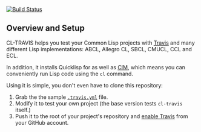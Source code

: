 [![Build Status](https://travis-ci.org/luismbo/cl-travis.svg?branch=master)](https://travis-ci.org/luismbo/cl-travis)

Overview and Setup
------------------

CL-TRAVIS helps you test your Common Lisp projects with [Travis][1]
and many different Lisp implementations: ABCL, Allegro CL, SBCL,
CMUCL, CCL and ECL.

In addition, it installs Quicklisp for  as well as [CIM][4], which
means you can conveniently run Lisp code using the `cl` command.

Using it is simple, you don't even have to clone this repository:

1. Grab the the sample [`.travis.yml`][2] file.
2. Modify it to test your own project (the base version tests
   `cl-travis` itself.)
3. Push it to the root of your project's repository and
   [enable Travis][3] from your GitHub account.



[1]: https://travis-ci.org
[2]: https://raw.githubusercontent.com/luismbo/cl-travis/master/.travis.yml
[3]: http://docs.travis-ci.com/user/getting-started/
[4]: https://github.com/KeenS/CIM
